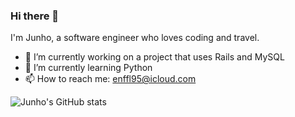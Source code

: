 ### Hi there 👋

I'm Junho, a software engineer who loves coding and travel. 

- 🔭 I’m currently working on a project that uses Rails and MySQL
- 🌱 I’m currently learning Python
- 📫 How to reach me: enffl95@icloud.com


![Junho's GitHub stats](https://github-readme-stats.vercel.app/api?username=JunhoYoon95&show_icons=true&theme=dark)
